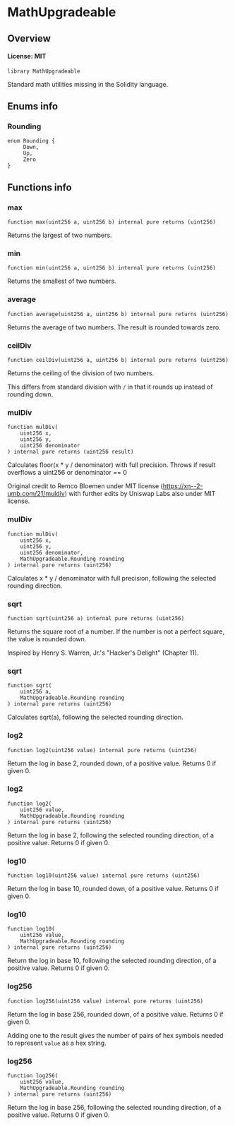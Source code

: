 # MathUpgradeable

## Overview

#### License: MIT

```solidity
library MathUpgradeable
```

Standard math utilities missing in the Solidity language.
## Enums info

### Rounding

```solidity
enum Rounding {
	 Down,
	 Up,
	 Zero
}
```


## Functions info

### max

```solidity
function max(uint256 a, uint256 b) internal pure returns (uint256)
```

Returns the largest of two numbers.
### min

```solidity
function min(uint256 a, uint256 b) internal pure returns (uint256)
```

Returns the smallest of two numbers.
### average

```solidity
function average(uint256 a, uint256 b) internal pure returns (uint256)
```

Returns the average of two numbers. The result is rounded towards
zero.
### ceilDiv

```solidity
function ceilDiv(uint256 a, uint256 b) internal pure returns (uint256)
```

Returns the ceiling of the division of two numbers.

This differs from standard division with `/` in that it rounds up instead
of rounding down.
### mulDiv

```solidity
function mulDiv(
    uint256 x,
    uint256 y,
    uint256 denominator
) internal pure returns (uint256 result)
```

Calculates floor(x * y / denominator) with full precision. Throws if result overflows a uint256 or denominator == 0

Original credit to Remco Bloemen under MIT license (https://xn--2-umb.com/21/muldiv)
with further edits by Uniswap Labs also under MIT license.
### mulDiv

```solidity
function mulDiv(
    uint256 x,
    uint256 y,
    uint256 denominator,
    MathUpgradeable.Rounding rounding
) internal pure returns (uint256)
```

Calculates x * y / denominator with full precision, following the selected rounding direction.
### sqrt

```solidity
function sqrt(uint256 a) internal pure returns (uint256)
```

Returns the square root of a number. If the number is not a perfect square, the value is rounded down.

Inspired by Henry S. Warren, Jr.'s "Hacker's Delight" (Chapter 11).
### sqrt

```solidity
function sqrt(
    uint256 a,
    MathUpgradeable.Rounding rounding
) internal pure returns (uint256)
```

Calculates sqrt(a), following the selected rounding direction.
### log2

```solidity
function log2(uint256 value) internal pure returns (uint256)
```

Return the log in base 2, rounded down, of a positive value.
Returns 0 if given 0.
### log2

```solidity
function log2(
    uint256 value,
    MathUpgradeable.Rounding rounding
) internal pure returns (uint256)
```

Return the log in base 2, following the selected rounding direction, of a positive value.
Returns 0 if given 0.
### log10

```solidity
function log10(uint256 value) internal pure returns (uint256)
```

Return the log in base 10, rounded down, of a positive value.
Returns 0 if given 0.
### log10

```solidity
function log10(
    uint256 value,
    MathUpgradeable.Rounding rounding
) internal pure returns (uint256)
```

Return the log in base 10, following the selected rounding direction, of a positive value.
Returns 0 if given 0.
### log256

```solidity
function log256(uint256 value) internal pure returns (uint256)
```

Return the log in base 256, rounded down, of a positive value.
Returns 0 if given 0.

Adding one to the result gives the number of pairs of hex symbols needed to represent `value` as a hex string.
### log256

```solidity
function log256(
    uint256 value,
    MathUpgradeable.Rounding rounding
) internal pure returns (uint256)
```

Return the log in base 256, following the selected rounding direction, of a positive value.
Returns 0 if given 0.